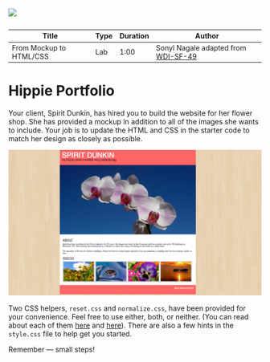 # ![](https://ga-dash.s3.amazonaws.com/production/assets/logo-9f88ae6c9c3871690e33280fcf557f33.png)

| Title | Type | Duration | Author |
| -- | -- | -- | -- |
| From Mockup to HTML/CSS | Lab | 1:00 | Sonyl Nagale adapted from [WDI-SF-49](https://git.generalassemb.ly/sf-wdi-49/mockup-html-css-lab) |

# Hippie Portfolio

Your client, Spirit Dunkin, has hired you to build the website for her flower shop. She has provided a mockup in addition to all of the images she wants to include. Your job is to update the HTML and CSS in the starter code to match her design as closely as possible.

![Hippie Portfolio Screenshot](screenshot.jpg)

Two CSS helpers, `reset.css` and `normalize.css`, have been provided for your convenience. Feel free to use either, both, or neither. (You can read about each of them [here](http://meyerweb.com/eric/tools/css/reset/) and [here](https://github.com/necolas/normalize.css)). There are also a few hints in the `style.css` file to help get you started.

Remember — small steps!


